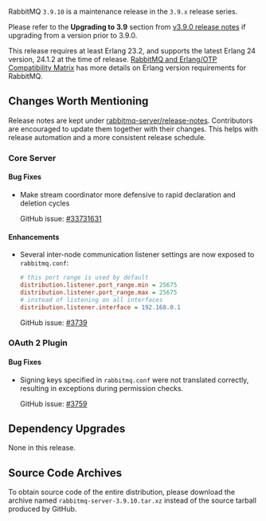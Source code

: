 RabbitMQ `3.9.10` is a maintenance release in the `3.9.x` release series.

Please refer to the **Upgrading to 3.9** section from [v3.9.0 release notes](https://github.com/rabbitmq/rabbitmq-server/releases/tag/v3.9.0) if upgrading from a version prior to 3.9.0.

This release requires at least Erlang 23.2, and supports the latest Erlang 24 version, 24.1.2 at the time of release. [RabbitMQ and Erlang/OTP Compatibility Matrix](https://www.rabbitmq.com/which-erlang.html) has more details on Erlang version requirements for RabbitMQ.



## Changes Worth Mentioning

Release notes are kept under [rabbitmq-server/release-notes](https://github.com/rabbitmq/rabbitmq-server/tree/v3.9.x/release-notes).
Contributors are encouraged to update them together with their changes. This helps with release automation and a more consistent release schedule.

### Core Server

#### Bug Fixes

 * Make stream coordinator more defensive to rapid declaration and deletion cycles

   GitHub issue: [#33731631](https://github.com/rabbitmq/rabbitmq-server/pull/3731)

#### Enhancements

 * Several inter-node communication listener settings are now exposed to `rabbitmq.conf`:

   ``` ini
   # this port range is used by default
   distribution.listener.port_range.min = 25675
   distribution.listener.port_range.max = 25675
   # instead of listening on all interfaces
   distribution.listener.interface = 192.168.0.1
   ```

   GitHub issue: [#3739](https://github.com/rabbitmq/rabbitmq-server/issues/3739)


### OAuth 2 Plugin

#### Bug Fixes

 * Signing keys specified in `rabbitmq.conf` were not translated correctly,
   resulting in exceptions during permission checks.

   GitHub issue: [#3759](https://github.com/rabbitmq/rabbitmq-server/pull/3759)


## Dependency Upgrades

None in this release.


## Source Code Archives

To obtain source code of the entire distribution, please download the archive named `rabbitmq-server-3.9.10.tar.xz`
instead of the source tarball produced by GitHub.
